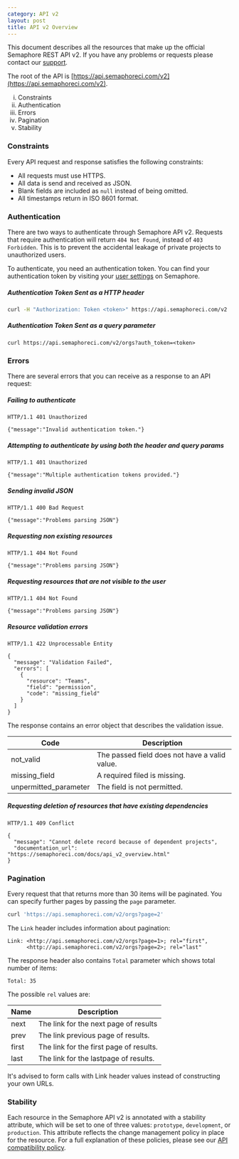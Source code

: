 ```yaml
---
category: API v2
layout: post
title: API v2 Overview
---
```


This document describes all the resources that make up the official Semaphore
REST API v2. If you have any problems or requests please contact our
[support](https://semaphoreci.com/support).

The root of the API is [https://api.semaphoreci.com/v2](https://api.semaphoreci.com/v2).

<ol type="i">
  <li>Constraints</li>
  <li>Authentication</li>
  <li>Errors</li>
  <li>Pagination</li>
  <li>Stability</li>
</ol>

### Constraints

Every API request and response satisfies the following constraints:

- All requests must use HTTPS.
- All data is send and received as JSON.
- Blank fields are included as `null` instead of being omitted.
- All timestamps return in ISO 8601 format.

### Authentication

There are two ways to authenticate through Semaphore API v2. Requests that
require authentication will return `404 Not Found`, instead of `403 Forbidden`.
This is to prevent the accidental leakage of private projects to unauthorized
users.

To authenticate, you need an authentication token. You can find your
authentication token by visiting your
[user settings](https://semaphoreci.com/users/edit) on Semaphore.

##### Authentication Token Sent as a HTTP header

``` bash
curl -H "Authorization: Token <token>" https://api.semaphoreci.com/v2
```

##### Authentication Token Sent as a query parameter

```
curl https://api.semaphoreci.com/v2/orgs?auth_token=<token>
```

### Errors

There are several errors that you can receive as a response to an API request:

##### Failing to authenticate

```
HTTP/1.1 401 Unauthorized

{"message":"Invalid authentication token."}
```

##### Attempting to authenticate by using both the header and query params

```
HTTP/1.1 401 Unauthorized

{"message":"Multiple authentication tokens provided."}
```

##### Sending invalid JSON

```
HTTP/1.1 400 Bad Request

{"message":"Problems parsing JSON"}
```

##### Requesting non existing resources

```
HTTP/1.1 404 Not Found

{"message":"Problems parsing JSON"}
```

##### Requesting resources that are not visible to the user

```
HTTP/1.1 404 Not Found

{"message":"Problems parsing JSON"}
```

##### Resource validation errors

```
HTTP/1.1 422 Unprocessable Entity

{
  "message": "Validation Failed",
  "errors": [
    {
      "resource": "Teams",
      "field": "permission",
      "code": "missing_field"
    }
  ]
}
```

The response contains an error object that describes the validation issue.

| Code                  |               Description                     |
|-----------------------|-----------------------------------------------|
| not_valid             | The passed field does not have a valid value. |
| missing_field         | A required filed is missing.                  |
| unpermitted_parameter | The field is not permitted.                   |

##### Requesting deletion of resources that have existing dependencies

```
HTTP/1.1 409 Conflict

{
  "message": "Cannot delete record because of dependent projects",
  "documentation_url": "https://semaphoreci.com/docs/api_v2_overview.html"
}
```

### Pagination

Every request that that returns more than 30 items will be paginated. You can
specify further pages by passing the `page` parameter.

``` bash
curl 'https://api.semaphoreci.com/v2/orgs?page=2'
```

The `Link` header includes information about pagination:

```
Link: <http://api.semaphoreci.com/v2/orgs?page=1>; rel="first",
      <http://api.semaphoreci.com/v2/orgs?page=2>; rel="last"
```

The response header also contains `Total` parameter which shows total number
of items:

```
Total: 35
```

The possible `rel` values are:

| Name  |               Description               |
|-------|-----------------------------------------|
| next  | The link for the next page of results   |
| prev  | The link previous page of results.      |
| first | The link for the first page of results. |
| last  | The link for the lastpage of results.   |

It's advised to form calls with Link header values instead of constructing your
own URLs.

### Stability

Each resource in the Semaphore API v2 is annotated with a stability
attribute, which will be set to one of three values: `prototype`, `development`,
or `production`. This attribute reflects the change management policy in place
for the resource. For a full explanation of these policies, please see our [API
compatibility policy](/docs/api_v2_compatibility_policy.html).
